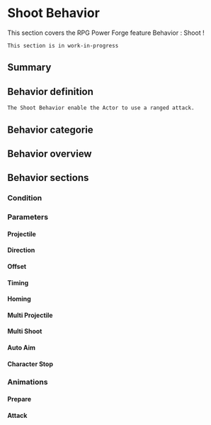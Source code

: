 # Shoot Behavior
This section covers the RPG Power Forge feature Behavior : Shoot !

```admonish warning title="Working, working ..."
This section is in work-in-progress
```

## Summary

## Behavior definition
```admonish summary title="Shoot Behavior"
The Shoot Behavior enable the Actor to use a ranged attack.
```

## Behavior categorie

## Behavior overview

## Behavior sections

### Condition

### Parameters

#### Projectile

#### Direction

#### Offset

#### Timing

#### Homing

#### Multi Projectile

#### Multi Shoot

#### Auto Aim

#### Character Stop

### Animations

#### Prepare

#### Attack
